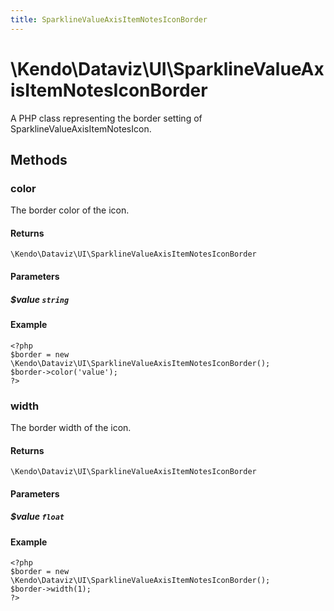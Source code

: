 ```yaml
---
title: SparklineValueAxisItemNotesIconBorder
---
```


# \Kendo\Dataviz\UI\SparklineValueAxisItemNotesIconBorder

A PHP class representing the border setting of SparklineValueAxisItemNotesIcon.


## Methods

### color
The border color of the icon.

#### Returns
`\Kendo\Dataviz\UI\SparklineValueAxisItemNotesIconBorder`

#### Parameters

##### $value `string`



#### Example 
    <?php
    $border = new \Kendo\Dataviz\UI\SparklineValueAxisItemNotesIconBorder();
    $border->color('value');
    ?>

### width
The border width of the icon.

#### Returns
`\Kendo\Dataviz\UI\SparklineValueAxisItemNotesIconBorder`

#### Parameters

##### $value `float`



#### Example 
    <?php
    $border = new \Kendo\Dataviz\UI\SparklineValueAxisItemNotesIconBorder();
    $border->width(1);
    ?>

